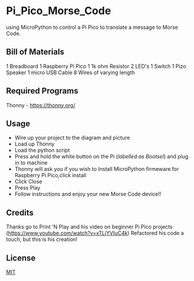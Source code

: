 # Pi_Pico_Morse_Code
using MicroPython to control a Pi Pico to translate a message to Morse Code.

## Bill of Materials
1 Breadboard
1 Raspberry Pi Pico
1 1k ohm Resistor
2 LED's
1 Switch
1 Pizo Speaker
1 micro USB Cable
8 Wires of varying length

## Required Programs
Thonny - https://thonny.org/

## Usage
* Wire up your project to the diagram and picture
* Load up Thonny
* Load the python script
* Press and hold the white button on the Pi (*labelled as Bootsel*) and plug in to machine
* Thonny will ask you if you wish to Install MicroPython firmeware for Raspberry Pi Pico,click install
* Click Close
* Press Play
* Follow instructions and enjoy your new Morse Code device!!

## Credits
Thanks go to Print 'N Play and his video on beginner Pi Pico projects (https://www.youtube.com/watch?v=xTLjYVIuC4k)
Refactored his code a touch, but this is his creation!

## License
[MIT](https://choosealicense.com/licenses/mit/)
